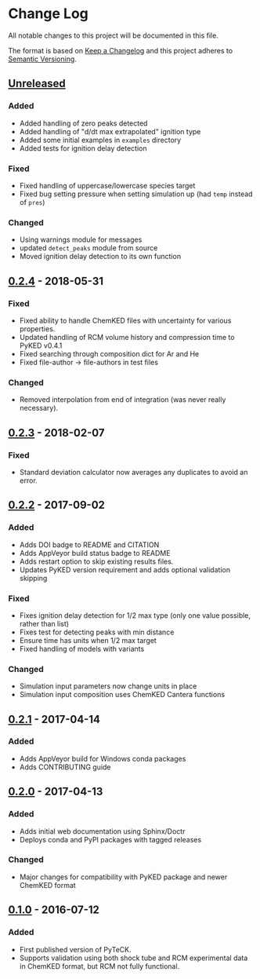 # Change Log
All notable changes to this project will be documented in this file.

The format is based on [Keep a Changelog](http://keepachangelog.com/)
and this project adheres to [Semantic Versioning](http://semver.org/).

## [Unreleased]
### Added
- Added handling of zero peaks detected
- Added handling of "d/dt max extrapolated" ignition type
- Added some initial examples in `examples` directory
- Added tests for ignition delay detection

### Fixed
- Fixed handling of uppercase/lowercase species target
- Fixed bug setting pressure when setting simulation up (had `temp` instead of `pres`)

### Changed
- Using warnings module for messages
- updated `detect_peaks` module from source
- Moved ignition delay detection to its own function

## [0.2.4] - 2018-05-31
### Fixed
- Fixed ability to handle ChemKED files with uncertainty for various properties.
- Updated handling of RCM volume history and compression time to PyKED v0.4.1
- Fixed searching through composition dict for Ar and He
- Fixed file-author -> file-authors in test files

### Changed
- Removed interpolation from end of integration (was never really necessary).


## [0.2.3] - 2018-02-07
### Fixed
- Standard deviation calculator now averages any duplicates to avoid an error.

## [0.2.2] - 2017-09-02
### Added
- Adds DOI badge to README and CITATION
- Adds AppVeyor build status badge to README
- Adds restart option to skip existing results files.
- Updates PyKED version requirement and adds optional validation skipping

### Fixed
- Fixes ignition delay detection for 1/2 max type (only one value possible, rather than list)
- Fixes test for detecting peaks with min distance
- Ensure time has units when 1/2 max target
- Fixed handling of models with variants

### Changed
- Simulation input parameters now change units in place
- Simulation input composition uses ChemKED Cantera functions

## [0.2.1] - 2017-04-14
### Added
- Adds AppVeyor build for Windows conda packages
- Adds CONTRIBUTING guide

## [0.2.0] - 2017-04-13
### Added
- Adds initial web documentation using Sphinx/Doctr
- Deploys conda and PyPI packages with tagged releases

### Changed
- Major changes for compatibility with PyKED package and newer ChemKED format

## [0.1.0] - 2016-07-12
### Added
- First published version of PyTeCK.
- Supports validation using both shock tube and RCM experimental data in ChemKED format, but RCM not fully functional.

 [Unreleased]: https://github.com/kyleniemeyer/PyTeCK/compare/v0.2.4...HEAD
 [0.2.4]: https://github.com/kyleniemeyer/PyTeCK/compare/v0.2.3...0.2.4
 [0.2.3]: https://github.com/kyleniemeyer/PyTeCK/compare/v0.2.2...0.2.3
 [0.2.2]: https://github.com/kyleniemeyer/PyTeCK/compare/v0.2.1...0.2.2
 [0.2.1]: https://github.com/kyleniemeyer/PyTeCK/compare/v0.2.0...0.2.1
 [0.2.0]: https://github.com/kyleniemeyer/PyTeCK/compare/v0.1...0.2.0
 [0.1.0]: https://github.com/kyleniemeyer/PyTeCK/compare/e99f757b7ea644065a0ee65ce86dbfb8f404be60...v0.1
